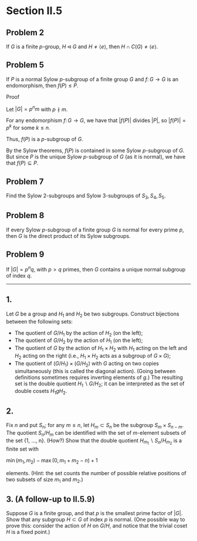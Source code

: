 # Section II.5

## Problem 2
If $G$ is a finite $p$-group, $H \triangleleft G$ and $H \neq\langle e\rangle$, then $H \cap C(G) \neq\langle e\rangle$.

## Problem 5
If $P$ is a normal Sylow $p$-subgroup of a finite group $G$ and $f\colon G \to G$ is an endomorphism, then $f(P)\leq P$.

Proof

Let $|G|=p^n m$ with $p \nmid m$.

For any endomorphism $f\colon G \to G$, we have that $|f(P)|$ divides $|P|$, so $|f(P)|=p^k$ for some $k \leq n$.

Thus, $f(P)$ is a $p$-subgroup of $G$.

By the Sylow theorems, $f(P)$ is contained in some Sylow $p$-subgroup of $G$. But since $P$ is the unique Sylow $p$-subgroup of $G$ (as it is normal), we have that $f(P) \subseteq P$.

## Problem 7
Find the Sylow 2-subgroups and Sylow 3-subgroups of $S_3, S_4, S_5$.

## Problem 8
If every Sylow $p$-subgroup of a finite group $G$ is normal for every prime $p$, then $G$ is the direct product of its Sylow subgroups.

## Problem 9
If $|G|=p^n q$, with $p>q$ primes, then $G$ contains a unique normal subgroup of index $q$.

---
## 1.
Let $G$ be a group and $H_1$ and $H_2$ be two subgroups. Construct bijections between the following sets:
- The quotient of $G / H_1$ by the action of $H_2$ (on the left);
- The quotient of $G / H_2$ by the action of $H_1$ (on the left);
- The quotient of $G$ by the action of $H_1 \times H_2$ with $H_1$ acting on the left and $H_2$ acting on the right (i.e., $H_1 \times H_2$ acts as a subgroup of $G \times G$);
- The quotient of $(G / H_1) \times(G / H_2)$ with $G$ acting on two copies simultaneously (this is called the diagonal action).
(Going between definitions sometimes requires inverting elements of $g$.) The resulting set is the double quotient $H_1 \backslash G / H_2$; it can be interpreted as the set of double cosets $H_1 g H_2$.

## 2.
Fix $n$ and put $S_n$; for any $m ≤ n$, let $H_m ⊂ S_n$ be the subgroup $S_m × S_{n-m}$. The quotient $S_n / H_m$ can be identified with the set of $m$-element subsets of the set {1, …, n}. (How?) Show that the double quotient $H_{m_1} \backslash S_n / H_{m_2}$ is a finite set with

$\min (m_1, m_2)-\max (0, m_1+m_2-n)+1$

elements. (Hint: the set counts the number of possible relative positions of two subsets of size $m_1$ and $m_2$.)

## 3. (A follow-up to II.5.9)
Suppose $G$ is a finite group, and that $p$ is the smallest prime factor of $|G|$. Show that any subgroup $H \subset G$ of index $p$ is normal. (One possible way to prove this: consider the action of $H$ on $G / H$, and notice that the trivial coset $H$ is a fixed point.)
